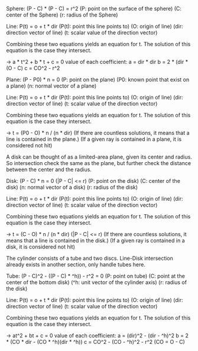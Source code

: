 <Line-Sphere intersection>

Sphere: (P - C) * (P - C) = r^2
	(P: point on the surface of the sphere)
	(C: center of the Sphere)
	(r: radius of the Sphere)

Line: P(t) = o + t * dir
	(P(t): point this line points to)
	(O: origin of line)
	(dir: direction vector of line)
	(t: scalar value of the direction vector)

Combining these two equations yields an equation for t.
The solution of this equation is the case they intersect.

-> a * t^2 + b * t + c = 0
value of each coefficient:
	a = dir * dir
	b = 2 * (dir * (O - C)
	c = CO^2 - r^2

<Line-Plane intersection>

Plane: (P - P0) * n = 0
	(P: point on the plane)
	(P0: known point that exist on a plane)
	(n: normal vector of a plane)

Line: P(t) = o + t * dir
	(P(t): point this line points to)
	(O: origin of line)
	(dir: direction vector of line)
	(t: scalar value of the direction vector)

Combining these two equations yields an equation for t.
The solution of this equation is the case they intersect.

-> t = (P0 - O) * n / (n * dir)
(If there are countless solutions, it means that a line is contained in the plane.)
(If a given ray is contained in a plane, it is considered not hit)

<Line-Disk intersection>

A disk can be thought of as a limited-area plane, given its center and radius.
So intersection check the same as the plane, but further check the distance between the center and the radius.

Disk: (P - C) * n = 0 (|P - C| <= r)
	(P: point on the disk)
	(C: center of the disk)
	(n: normal vector of a disk)
	(r: radius of the disk)

Line: P(t) = o + t * dir
	(P(t): point this line points to)
	(O: origin of line)
	(dir: direction vector of line)
	(t: scalar value of the direction vector)

Combining these two equations yields an equation for t.
The solution of this equation is the case they intersect.

-> t = (C - O) * n / (n * dir) (|P - C| <= r)
(If there are countless solutions, it means that a line is contained in the disk.)
(If a given ray is contained in a disk, it is considered not hit)

<Line-Cylinder intersection>

The cylinder consists of a tube and two discs. 
Line-Disk intersection already exists in another section, only handle tubes here.

Tube: (P - C)^2 - ((P - C) * ^h)) - r^2 = 0
	(P: point on tube)
	(C: point at the center of the bottom disk)
	(^h: unit vector of the cylinder axis)
	(r: radius of the disk)

Line: P(t) = o + t * dir
	(P(t): point this line points to)
	(O: origin of line)
	(dir: direction vector of line)
	(t: scalar value of the direction vector)

Combining these two equations yields an equation for t.
The solution of this equation is the case they intersect.

-> at^2 + bt + c = 0
value of each coefficient:
	a = (dir)^2 - (dir - ^h)^2
	b = 2 * (CO * dir - (CO * ^h)(dir * ^h))
	c = CO^2 - (CO - ^h)^2 - r^2
	(CO = O - C)